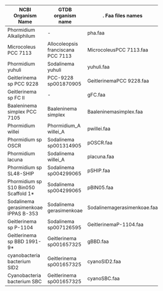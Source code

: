 NCBI Organism Name | GTDB organism name | . Faa files names |
|----------|---------- |---------- |
| Phormidium Alkaliphilum | - | pha.faa |
| Microcoleus PCC 7113 | Allocoleopsis franciscana PCC 7113 | MicrocoleusPCC 7113.faa |
| Phormidium yuhuli | Sodalinema yuhuli | yuhuli.faa |
| Geitlerinema sp PCC 9228 | PCC-9228 sp001870905 | GeitlerinemaPCC 9228.faa |
| Geitlerinema sp FC II | - | gFC.faa |
| Baaleninema simplex PCC 7105 | Baaleninema simplex | Baaleninemasimplex.faa |
| Phormidium willei | Phormidium_A willei_A | pwillei.faa |
| Phormidium sp OSCR | Sodalinema sp001314905 | pOSCR.faa |
| Phormidium lacuna | Sodalinema willei_A | placuna.faa |
| Phormidium sp SL48-SHIP | Sodalinema sp004299065 | pSHIP.faa |
| Phormidium sp S10 Bin050 Scaffold 1* | Sodalinema sp004299065 | pBIN05.faa |
| Sodalinema gerasimenkoae IPPAS B-353 | Sodalinema gerasimenkoae | Sodalinemagerasimenkoae.faa |
| Geitlerinema sp P-1104 | Sodalinema sp007126595 | GeitlerinemaP-1104.faa |
| Geitlerinema sp BBD 1991-9* | Geitlerinema sp001657325 | gBBD.faa |
| cyanobacteria bacterium SID2 | Geitlerinema sp001657325 | cyanoSID2.faa |
| Cyanobacteria bacterium SBC | Geitlerinema sp001657325 | cyanoSBC.faa |
